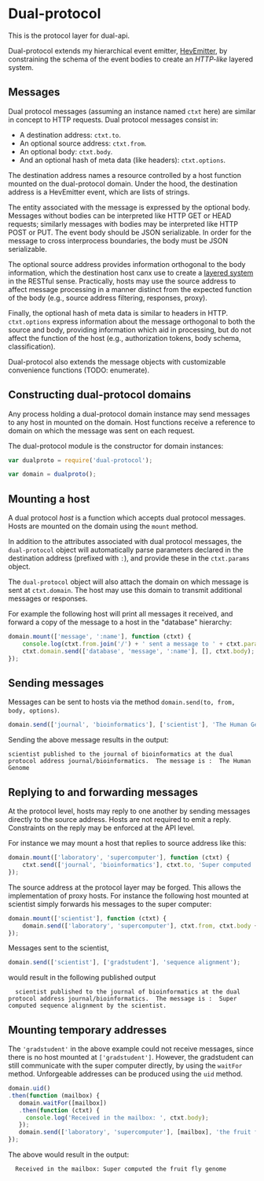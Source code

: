 # Dual-protocol

This is the protocol layer for dual-api.

Dual-protocol extends my hierarchical event emitter,
[HevEmitter](https://github.com/plediii/HevEmitter), by constraining the schema of 
the event bodies to create an *HTTP-like* layered system.

## Messages

Dual protocol messages (assuming an instance named `ctxt` here) are similar 
in concept to HTTP requests.  Dual protocol messages consist in:
* A destination address: `ctxt.to`.  
* An optional source address: `ctxt.from`.
* An optional body: `ctxt.body`.  
* And an optional hash of meta data (like headers): `ctxt.options`.

The destination address names a resource controlled by a host function
mounted on the dual-protocol domain.  Under the hood, the destination
address is a HevEmitter event, which are lists of strings.  

The entity associated with the message is expressed by the optional
body.  Messages without bodies can be interpreted like HTTP GET or
HEAD requests; similarly messages with bodies may be interpreted like
HTTP POST or PUT.  The event body should be JSON serializable.  In
order for the message to cross interprocess boundaries, the body must
be JSON serializable.

The optional source address provides information orthogonal to the
body information, which the destination host canx use to create a
[layered system](http://en.wikipedia.org/wiki/Representational_state_transfer#Layered_system)
 in the RESTful sense.  Practically, hosts may use the
source address to affect message processing in a manner distinct
from the expected function of the body (e.g., source address
filtering, responses, proxy).

Finally, the optional hash of meta data is similar to headers in HTTP.
`ctxt.options` express information about the message orthogonal to
both the source and body, providing information which aid in
processing, but do not affect the function of the host (e.g.,
authorization tokens, body schema, classification).

Dual-protocol also extends the message objects with customizable
convenience functions (TODO: enumerate).

## Constructing dual-protocol domains

Any process holding a dual-protocol domain instance may send messages
to any host in mounted on the domain.  Host functions receive a
reference to domain on which the message was sent on each request.


The dual-protocol module is the constructor for domain instances:
```javascript
var dualproto = require('dual-protocol');

var domain = dualproto();
```

## Mounting a host

A dual protocol *host* is a function which accepts dual protocol
messages.  Hosts are mounted on the domain using the `mount` method.

In addition to the attributes associated with dual protocol
messages, the `dual-protocol` object will automatically parse
parameters declared in the destination address (prefixed with `:`),
and provide these in the `ctxt.params` object.

The `dual-protocol` object will also attach the domain on which
message is sent at `ctxt.domain`.  The host may use this domain to
transmit additional messages or responses.

For example the following host will print all messages it received,
and forward a copy of the message to a host in the "database" hierarchy:

```javascript
domain.mount(['message', ':name'], function (ctxt) {
    console.log(ctxt.from.join('/') + ' sent a message to ' + ctxt.params.name + ' at the dual protocol address ' + ctxt.from.join('/') + '. The message is : ', ctxt.body);
    ctxt.domain.send(['database', 'message', ':name'], [], ctxt.body);
});
```

## Sending messages

Messages can be sent to hosts via the method `domain.send(to, from, body, options)`.
```javascript
domain.send(['journal', 'bioinformatics'], ['scientist'], 'The Human Genome');
```

Sending the above message results in the output:
```shell
scientist published to the journal of bioinformatics at the dual protocol address journal/bioinformatics.  The message is :  The Human Genome
```

## Replying to and forwarding messages

At the protocol level, hosts may reply to one another by sending messages directly to the source address.  Hosts are not required to emit a reply.  Constraints on the reply may be enforced at the API level.  

For instance we may mount a host that replies to source address like this:
```javascript
domain.mount(['laboratory', 'supercomputer'], function (ctxt) {
    ctxt.send(['journal', 'bioinformatics'], ctxt.to, 'Super computed ' + ctxt.body);
});
```

The source address at the protocol layer may be forged.  This allows the implementation of proxy hosts.  For instance the following host mounted at scientist simply forwards his messages to the super computer:
```javascript
domain.mount(['scientist'], function (ctxt) {
    domain.send(['laboratory', 'supercomputer'], ctxt.from, ctxt.body + ' by the scientist.');
});
```

Messages sent to the scientist,
```javascript
domain.send(['scientist'], ['gradstudent'], 'sequence alignment');
```
would result in the following published output
```shell
  scientist published to the journal of bioinformatics at the dual protocol address journal/bioinformatics.  The message is :  Super computed sequence alignment by the scientist.
```

## Mounting temporary addresses

The `'gradstudent'` in the above example could not receive messages, since there is no host mounted at `['gradstudent']`.  However, the gradstudent can still communicate with the super computer directly, by using the `waitFor` method.  Unforgeable addresses can be produced using the `uid` method.

```javascript
domain.uid()
.then(function (mailbox) {
   domain.waitFor([mailbox])
   .then(function (ctxt) {
     console.log('Received in the mailbox: ', ctxt.body);
   });
   domain.send(['laboratory', 'supercomputer'], [mailbox], 'the fruit fly genome');
});
```

The above would result in the output:
```shell
  Received in the mailbox: Super computed the fruit fly genome
```





